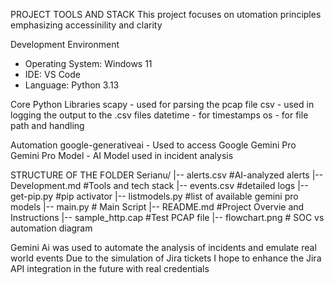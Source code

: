 PROJECT TOOLS AND STACK 
 This project focuses on utomation principles emphasizing accessinility and clarity 

 Development Environment 
 - Operating System: Windows 11
 - IDE: VS Code 
 - Language: Python 3.13

 Core Python Libraries
 scapy - used for parsing the pcap file
 csv - used in logging the output to the .csv files
 datetime - for timestamps
 os - for file path and handling 

 Automation 
 google-generativeai - Used to access Google Gemini Pro
 Gemini Pro Model - AI Model used in incident analysis 

 STRUCTURE OF THE FOLDER
 Serianu/
 |-- alerts.csv       #AI-analyzed alerts
 |-- Development.md   #Tools and tech stack 
 |-- events.csv       #detailed logs
 |-- get-pip.py       #pip activator
 |-- listmodels.py    #list of available gemini pro models
 |-- main.py          # Main Script
 |-- README.md        #Project Overvie and Instructions
 |-- sample_http.cap  #Test PCAP file
 |-- flowchart.png    # SOC vs automation diagram

 Gemini Ai was used to automate the analysis of incidents and emulate real world events 
 Due to the simulation of Jira tickets I hope to enhance the Jira API integration in the future with real credentials 
